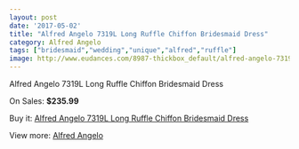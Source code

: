```yaml
---
layout: post
date: '2017-05-02'
title: "Alfred Angelo 7319L Long Ruffle Chiffon Bridesmaid Dress"
category: Alfred Angelo
tags: ["bridesmaid","wedding","unique","alfred","ruffle"]
image: http://www.eudances.com/8987-thickbox_default/alfred-angelo-7319l-long-ruffle-chiffon-bridesmaid-dress.jpg
---
```

Alfred Angelo 7319L Long Ruffle Chiffon Bridesmaid Dress

On Sales: **$235.99**
<a href="https://www.eudances.com/en/alfred-angelo/3017-alfred-angelo-7319l-long-ruffle-chiffon-bridesmaid-dress.html"><amp-img layout="responsive" width="600" height="600" src="//www.eudances.com/8987-thickbox_default/alfred-angelo-7319l-long-ruffle-chiffon-bridesmaid-dress.jpg" alt="Alfred Angelo 7319L Long Ruffle Chiffon Bridesmaid Dress 0" /></a>
<a href="https://www.eudances.com/en/alfred-angelo/3017-alfred-angelo-7319l-long-ruffle-chiffon-bridesmaid-dress.html"><amp-img layout="responsive" width="600" height="600" src="//www.eudances.com/8988-thickbox_default/alfred-angelo-7319l-long-ruffle-chiffon-bridesmaid-dress.jpg" alt="Alfred Angelo 7319L Long Ruffle Chiffon Bridesmaid Dress 1" /></a>

Buy it: [Alfred Angelo 7319L Long Ruffle Chiffon Bridesmaid Dress](https://www.eudances.com/en/alfred-angelo/3017-alfred-angelo-7319l-long-ruffle-chiffon-bridesmaid-dress.html "Alfred Angelo 7319L Long Ruffle Chiffon Bridesmaid Dress")

View more: [Alfred Angelo](https://www.eudances.com/en/51-alfred-angelo "Alfred Angelo")